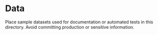 # Data

Place sample datasets used for documentation or automated tests in this
directory. Avoid committing production or sensitive information.

